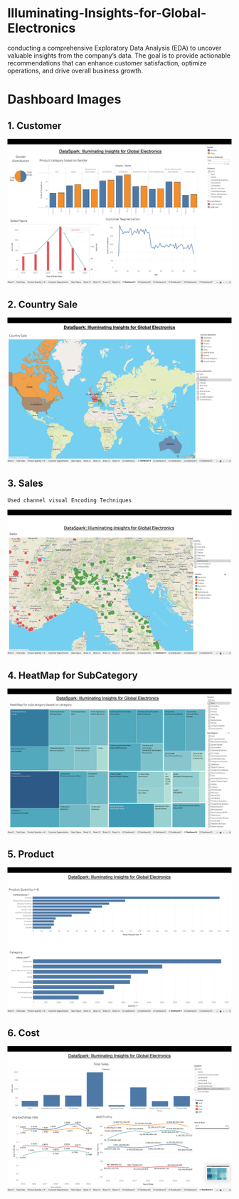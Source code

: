 # Illuminating-Insights-for-Global-Electronics
conducting a comprehensive Exploratory Data Analysis (EDA) to uncover valuable insights from the company’s data. The goal is to provide actionable recommendations that can enhance customer satisfaction, optimize operations, and drive overall business growth.

# Dashboard Images
  ## 1. Customer
  <img src = "Dashboard Design/1.png">
  
  ## 2. Country Sale
  <img src="Dashboard Design/2.png">

  ## 3. Sales
    Used channel visual Encoding Techniques
  <img src="Dashboard Design/3.png">

  ## 4. HeatMap for SubCategory
  <img src="Dashboard Design/4.png">

  ## 5. Product
  <img src="Dashboard Design/5.png">
  
  ## 6. Cost
  <img src="Dashboard Design/6.png">



